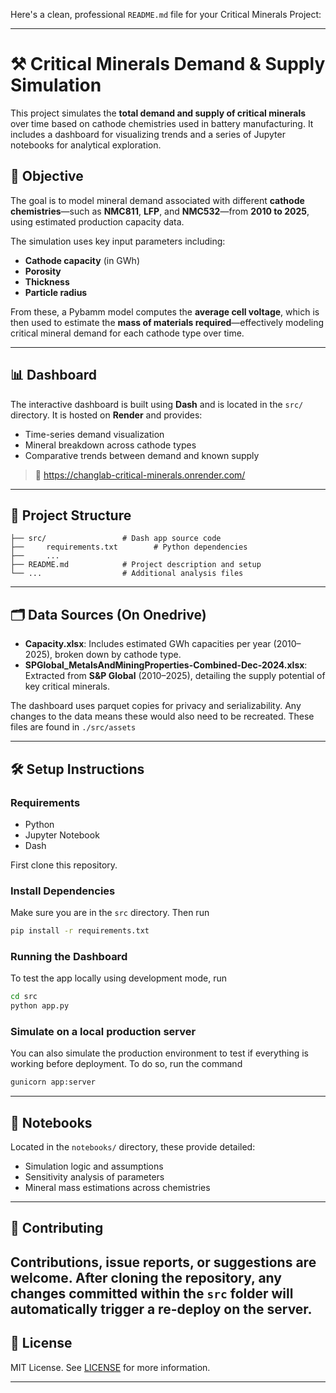 Here's a clean, professional `README.md` file for your Critical Minerals Project:

---

# ⚒️ Critical Minerals Demand & Supply Simulation

This project simulates the **total demand and supply of critical minerals** over time based on cathode chemistries used in battery manufacturing. It includes a dashboard for visualizing trends and a series of Jupyter notebooks for analytical exploration.

## 📌 Objective

The goal is to model mineral demand associated with different **cathode chemistries**—such as **NMC811**, **LFP**, and **NMC532**—from **2010 to 2025**, using estimated production capacity data.

The simulation uses key input parameters including:

* **Cathode capacity** (in GWh)
* **Porosity**
* **Thickness**
* **Particle radius**

From these, a Pybamm model computes the **average cell voltage**, which is then used to estimate the **mass of materials required**—effectively modeling critical mineral demand for each cathode type over time.

---

## 📊 Dashboard

The interactive dashboard is built using **Dash** and is located in the `src/` directory. It is hosted on **Render** and provides:

* Time-series demand visualization
* Mineral breakdown across cathode types
* Comparative trends between demand and known supply

> 🔗 https://changlab-critical-minerals.onrender.com/

---

## 📁 Project Structure

```
├── src/                 # Dash app source code
├──     requirements.txt        # Python dependencies
├──     ...      
├── README.md            # Project description and setup
└── ...                  # Additional analysis files
```

---

## 🗂️ Data Sources (On Onedrive)

* **Capacity.xlsx**: Includes estimated GWh capacities per year (2010–2025), broken down by cathode type.
* **SPGlobal_MetalsAndMiningProperties-Combined-Dec-2024.xlsx**: Extracted from **S\&P Global** (2010–2025), detailing the supply potential of key critical minerals.


The dashboard uses parquet copies for privacy and serializability. Any changes to the data
means these would also need to be recreated. These files are found in `./src/assets`

---

## 🛠️ Setup Instructions

### Requirements

* Python
* Jupyter Notebook
* Dash


First clone this repository.



### Install Dependencies

Make sure you are in the `src` directory. Then run

```bash
pip install -r requirements.txt
```

### Running the Dashboard

To test the app locally using development mode, run

```bash
cd src
python app.py
```

### Simulate on a local production server

You can also simulate the production environment to test if everything is working before deployment. To do so,
run the command

```bash
gunicorn app:server
```


---

## 📓 Notebooks

Located in the `notebooks/` directory, these provide detailed:

* Simulation logic and assumptions
* Sensitivity analysis of parameters
* Mineral mass estimations across chemistries


----
## 🤝 Contributing
Contributions, issue reports, or suggestions are welcome. 
After cloning the repository, any changes committed within the
`src` folder will automatically trigger a re-deploy on the server.
---

## 📄 License

MIT License. See [LICENSE](LICENSE) for more information.

---


